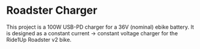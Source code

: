 # Roadster Charger
This project is a 100W USB-PD charger for a 36V (nominal) ebike battery. It is designed as a constant current -> constant voltage charger for the Ride1Up Roadster v2 bike.